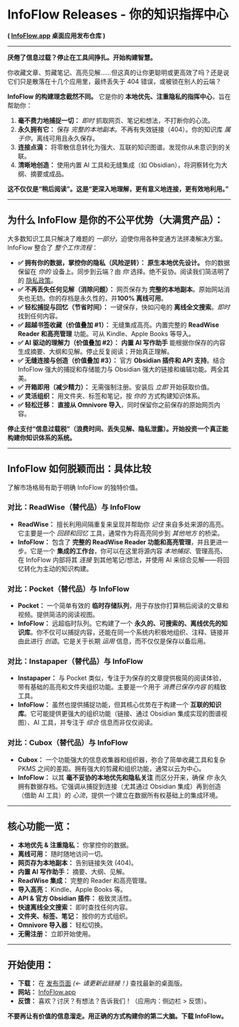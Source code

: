 # InfoFlow Releases - 你的知识指挥中心

**( [InfoFlow.app](https://www.infoflow.app) 桌面应用发布仓库 )**

---

**厌倦了信息过载？停止在工具间挣扎。开始构建智慧。**

你收藏文章、剪藏笔记、高亮见解……但这真的让你更聪明或更高效了吗？还是说它们只是散落在十几个应用里，最终丢失于 404 错误，或被锁在别人的云端？

**InfoFlow 的构建理念截然不同。** 它是你的 **本地优先、注重隐私的指挥中心**，旨在帮助你：

1.  **毫不费力地捕捉一切：** *即时* 抓取网页、笔记和想法，不打断你的心流。
2.  **永久拥有它：** 保存 *完整的本地副本*。不再有失效链接（404）。你的知识库 *属于你*，离线可用且永久保存。
3.  **连接点滴：** 将零散信息转化为强大、互联的知识图谱。发现你从未意识到的关联。
4.  **清晰地创造：** 使用内置 AI 工具和无缝集成（如 Obsidian），将洞察转化为大纲、摘要或成品。

**这不仅仅是“稍后阅读”。这是“更深入地理解，更有意义地连接，更有效地利用。”**

---

## 为什么 InfoFlow 是你的不公平优势（大满贯产品）：

大多数知识工具只解决了难题的 *一部分*，迫使你用各种变通方法拼凑解决方案。InfoFlow 整合了 *整个工作流程*：

*   **✅ 拥有你的数据，掌控你的隐私（风险逆转）：** **原生本地优先设计。** 你的数据保留在 *你的* 设备上。同步到云端？由 *你* 选择。绝不妥协。阅读我们简洁明了的 [隐私政策](https://www.infoflow.app/privacy)。
*   **✅ 不再丢失任何见解（消除问题）：** 网页保存为 **完整的本地副本**。原始网站消失也无妨。你的存档是永久性的，并**100% 离线可用**。
*   **✅ 轻松捕捉与回忆（节省时间）：** 一键保存，快如闪电的 **离线全文搜索**。*即时* 找到任何内容。
*   **✅ 超越书签收藏（价值叠加 #1）：** 无缝集成高亮。内置完整的 **ReadWise Reader 和高亮管理** 功能。可从 Kindle、Apple Books 等导入。
*   **✅ AI 驱动的理解力（价值叠加 #2）：** **内置 AI 写作助手** 能根据你保存的内容生成摘要、大纲和见解。停止反复阅读；开始真正理解。
*   **✅ 无缝连接与创造（价值叠加 #3）：** 官方 **Obsidian 插件和 API 支持**。结合 InfoFlow 强大的捕捉和存储能力与 Obsidian 强大的链接和编辑功能。两全其美。
*   **✅ 开箱即用（减少精力）：** 无需强制注册。安装后 *立即* 开始获取价值。
*   **✅ 灵活组织：** 用文件夹、标签和笔记，按 *你的* 方式构建知识体系。
*   **✅ 轻松迁移：** **直接从 Omnivore 导入**，同时保留你之前保存的原始网页内容。

**停止支付“信息过载税”（浪费时间、丢失见解、隐私泄露）。开始投资一个真正能构建你知识体系的系统。**

---

## InfoFlow 如何脱颖而出：具体比较

了解市场格局有助于明确 InfoFlow 的独特价值。

### 对比：ReadWise（替代品）与 InfoFlow

*   **ReadWise：** 擅长利用间隔重复来呈现并帮助你 *记住* 来自多处来源的高亮。它主要是一个 *回顾和回忆* 工具，通常作为将高亮同步到 *其他地方* 的桥梁。
*   **InfoFlow：** 包含了 **完整的 ReadWise Reader 功能和高亮管理**，并且更进一步。它是一个 **集成的工作台**，你可以在这里将源内容 *本地捕捉*、管理高亮、在 InfoFlow 内部将其 *连接* 到其他笔记/想法，并使用 AI 来综合见解——将回忆转化为主动的知识构建。

### 对比：Pocket（替代品）与 InfoFlow

*   **Pocket：** 一个简单有效的 **临时存储队列**，用于存放你打算稍后阅读的文章和视频。提供简洁的阅读视图。
*   **InfoFlow：** 远超临时队列。它构建了一个 **永久的、可搜索的、离线优先的知识库**。你不仅可以捕捉内容，还能在同一个系统内积极地组织、注释、链接并由此进行 *创造*。它是关于长期 *运用* 信息，而不仅仅是保存以备后用。

### 对比：Instapaper（替代品）与 InfoFlow

*   **Instapaper：** 与 Pocket 类似，专注于为保存的文章提供极简的阅读体验，带有基础的高亮和文件夹组织功能。主要是一个用于 *消费已保存内容* 的精致工具。
*   **InfoFlow：** 虽然也提供捕捉功能，但其核心优势在于构建一个 **互联的知识库**。它可能提供更强大的组织功能（链接、通过 Obsidian 集成实现的图谱视图）、AI 工具，并专注于 *综合* 信息而非仅仅阅读。

### 对比：Cubox（替代品）与 InfoFlow

*   **Cubox：** 一个功能强大的信息收集器和组织器，弥合了简单收藏工具和复杂 PKMS 之间的差距。拥有强大的剪藏和组织功能，通常以云为中心。
*   **InfoFlow：** 以其 **毫不妥协的本地优先和隐私关注** 而区分开来，确保 *你* 永久拥有数据存档。它强调从捕捉到连接（尤其通过 Obsidian 集成）再到创造（借助 AI 工具）的 *心流*，提供一个建立在数据所有权基础上的集成环境。

---

## 核心功能一览：

*   **本地优先 & 注重隐私：** 你掌控你的数据。
*   **离线可用：** 随时随地访问一切。
*   **网页存为本地副本：** 告别链接失效 (404)。
*   **内置 AI 写作助手：** 摘要、大纲、见解。
*   **ReadWise 集成：** 完整的 Reader 和高亮管理。
*   **导入高亮：** Kindle、Apple Books 等。
*   **API & 官方 Obsidian 插件：** 极致灵活性。
*   **快速离线全文搜索：** 即时查找任何内容。
*   **文件夹、标签、笔记：** 按你的方式组织。
*   **Omnivore 导入器：** 轻松切换。
*   **无需注册：** 立即开始使用。

---

## 开始使用：

*   **下载：** 在 [发布页面](https://github.com/USERNAME/InfoFlow-releases/releases) *(<- 请更新此链接！)* 查找最新的桌面版。
*   **网站：** [InfoFlow.app](https://www.infoflow.app)
*   **反馈：** 喜欢？讨厌？有想法？告诉我们！（应用内：侧边栏 > 反馈）。

**不要再让有价值的信息溜走。用正确的方式构建你的第二大脑。下载 InfoFlow。**